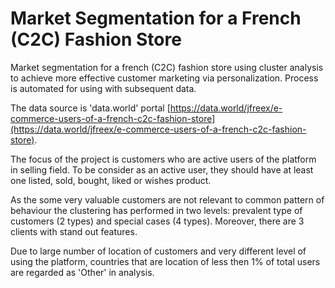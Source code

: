 # Market Segmentation for a French (C2C) Fashion Store

Market segmentation for a french (C2C) fashion store using cluster analysis to achieve more effective customer marketing via personalization. Process is automated for using with subsequent data. 

The data source is 'data.world' portal [https://data.world/jfreex/e-commerce-users-of-a-french-c2c-fashion-store](https://data.world/jfreex/e-commerce-users-of-a-french-c2c-fashion-store).  

The focus of the project is customers who are active users of the platform in selling field. To be consider as an active user, they should have at least one listed, sold, bought, liked or wishes product.  

As the some very valuable customers are not relevant to common pattern of behaviour the clustering has performed in two levels: prevalent type of customers (2 types) and special cases (4 types). Moreover, there are 3 clients with stand out features.    

Due to large number of location of customers and very different level of using the platform, countries that are location of less then 1% of total users are regarded as 'Other' in analysis.    
